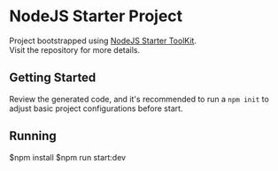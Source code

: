 # NodeJS Starter Project

Project bootstrapped using [NodeJS Starter ToolKit](https://github.com/vitorsalgado/create-nodejs-ts).  
Visit the repository for more details.

## Getting Started

Review the generated code, and it's recommended to run a `npm init` to adjust basic project configurations before start.

## Running
$npm install
$npm run start:dev
